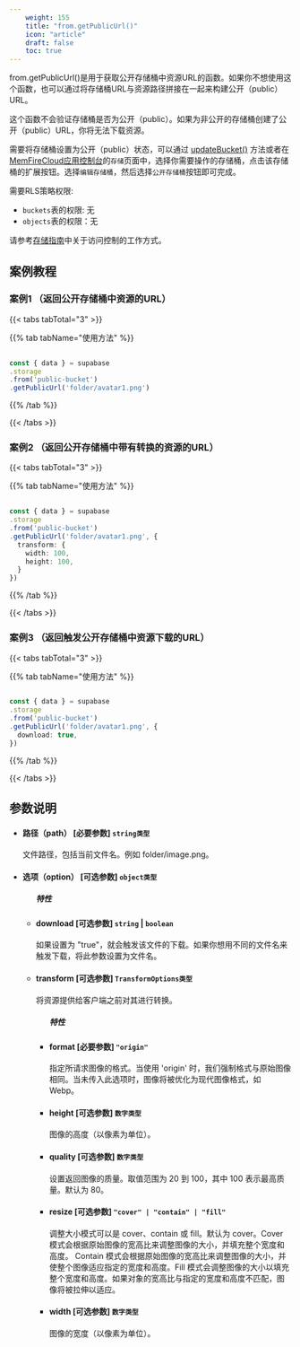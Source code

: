 ```yaml
---
    weight: 155
    title: "from.getPublicUrl()"
    icon: "article"
    draft: false
    toc: true
---
```


from.getPublicUrl()是用于获取公开存储桶中资源URL的函数。如果你不想使用这个函数，也可以通过将存储桶URL与资源路径拼接在一起来构建公开（public）URL。


这个函数不会验证存储桶是否为公开（public）。如果为非公开的存储桶创建了公开（public）URL，你将无法下载资源。

需要将存储桶设置为公开（public）状态，可以通过 [updateBucket()](/docs/app/SDKdocs/JavaScript/storage/storage-updatebucket) 方法或者在 [MemFireCloud应用控制台](https://cloud.memfiredb.com/project)的`存储`页面中，选择你需要操作的存储桶，点击该存储桶的扩展按钮。选择`编辑存储桶`，然后选择`公开存储桶`按钮即可完成。


需要RLS策略权限:
  - `buckets`表的权限: 无
  - `objects`表的权限：无

请参考[存储指南](/docs/app/storage/storage#access-control)中关于访问控制的工作方式。


## 案例教程

### 案例1 （返回公开存储桶中资源的URL）

{{< tabs tabTotal="3" >}}


{{% tab tabName="使用方法" %}}



  ```ts
                                                                                   
const { data } = supabase
  .storage
  .from('public-bucket')
  .getPublicUrl('folder/avatar1.png')
  ```



{{% /tab %}}

{{< /tabs >}}



### 案例2 （返回公开存储桶中带有转换的资源的URL）

{{< tabs tabTotal="3" >}}


{{% tab tabName="使用方法" %}}



  ```ts
                                                                                   
const { data } = supabase
  .storage
  .from('public-bucket')
  .getPublicUrl('folder/avatar1.png', {
    transform: {
      width: 100,
      height: 100,
    }
  })
  ```



{{% /tab %}}

{{< /tabs >}}


### 案例3 （返回触发公开存储桶中资源下载的URL）

{{< tabs tabTotal="3" >}}


{{% tab tabName="使用方法" %}}



  ```ts
                                                                                   
const { data } = supabase
  .storage
  .from('public-bucket')
  .getPublicUrl('folder/avatar1.png', {
    download: true,
  })
  ```



{{% /tab %}}

{{< /tabs >}}












## 参数说明


<ul className="method-list-group">
  
<li className="method-list-item">
  <h4 className="method-list-item-label">
    <span className="method-list-item-label-name">
      路径（path）
    </span>
    <span className="method-list-item-label-badge required">
      [必要参数]
    </span>
    <span className="method-list-item-validation">
      <code>string类型</code>
    </span>
  </h4>
  <div class="method-list-item-description">

文件路径，包括当前文件名。例如 folder/image.png。

  </div>
  
</li>




<li className="method-list-item">
  <h4 className="method-list-item-label">
    <span className="method-list-item-label-name">
      选项（option）
    </span>
    <span className="method-list-item-label-badge false">
      [可选参数]
    </span>
    <span className="method-list-item-validation">
      <code>object类型</code>
    </span>
  </h4>
  
<ul className="method-list-group">
  <h5 class="method-list-title method-list-title-isChild expanded">特性</h5>


<li className="method-list-item">
  <h4 className="method-list-item-label">
    <span className="method-list-item-label-name">
      download
    </span>
    <span className="method-list-item-label-badge required">
      [可选参数]
    </span>
    <span className="method-list-item-validation">
      <code>string</code> | <code>boolean</code>
    </span>
  </h4>
  <div class="method-list-item-description">

如果设置为 "true"，就会触发该文件的下载。如果你想用不同的文件名来触发下载，将此参数设置为文件名。

  </div>
  
</li>



<li className="method-list-item">
  <h4 className="method-list-item-label">
    <span className="method-list-item-label-name">
      transform
    </span>
    <span className="method-list-item-label-badge required">
      [可选参数]
    </span>
    <span className="method-list-item-validation">
      <code>TransformOptions类型</code>
    </span>
  </h4>
  <div class="method-list-item-description">

将资源提供给客户端之前对其进行转换。

  </div>
  
<ul className="method-list-group">
  <h5 class="method-list-title method-list-title-isChild expanded">特性</h5>

<li className="method-list-item">
  <h4 className="method-list-item-label">
    <span className="method-list-item-label-name">
      format
    </span>
    <span className="method-list-item-label-badge required">
      [必要参数]
    </span>
    <span className="method-list-item-validation">
      <code>"origin"</code>
    </span>
  </h4>
  <div class="method-list-item-description">

指定所请求图像的格式。当使用 'origin' 时，我们强制格式与原始图像相同。当未传入此选项时，图像将被优化为现代图像格式，如 Webp。

  </div>
  
</li>


<li className="method-list-item">
  <h4 className="method-list-item-label">
    <span className="method-list-item-label-name">
      height
    </span>
    <span className="method-list-item-label-badge required">
      [可选参数]
    </span>
    <span className="method-list-item-validation">
      <code>数字类型</code>
    </span>
  </h4>
  <div class="method-list-item-description">

图像的高度（以像素为单位）。

  </div>
  
</li>

<li className="method-list-item">
  <h4 className="method-list-item-label">
    <span className="method-list-item-label-name">
      quality
    </span>
    <span className="method-list-item-label-badge required">
      [可选参数]
    </span>
    <span className="method-list-item-validation">
      <code>数字类型</code>
    </span>
  </h4>
  <div class="method-list-item-description">

设置返回图像的质量。取值范围为 20 到 100，其中 100 表示最高质量。默认为 80。

  </div>
  
</li>


<li className="method-list-item">
  <h4 className="method-list-item-label">
    <span className="method-list-item-label-name">
      resize
    </span>
    <span className="method-list-item-label-badge required">
      [可选参数]
    </span>
    <span className="method-list-item-validation">
      <code>"cover" | "contain" | "fill"</code>
    </span>
  </h4>
  <div class="method-list-item-description">

调整大小模式可以是 cover、contain 或 fill。默认为 cover。Cover 模式会根据原始图像的宽高比来调整图像的大小，并填充整个宽度和高度。
Contain 模式会根据原始图像的宽高比来调整图像的大小，并使整个图像适应指定的宽度和高度。Fill 模式会调整图像的大小以填充整个宽度和高度。如果对象的宽高比与指定的宽度和高度不匹配，图像将被拉伸以适应。

  </div>
  
</li>

<li className="method-list-item">
  <h4 className="method-list-item-label">
    <span className="method-list-item-label-name">
      width
    </span>
    <span className="method-list-item-label-badge required">
      [可选参数]
    </span>
    <span className="method-list-item-validation">
      <code>数字类型</code>
    </span>
  </h4>
  <div class="method-list-item-description">

图像的宽度（以像素为单位）。

  </div>
  
</li>


</ul>

</li>

</ul>

</li>

</ul>